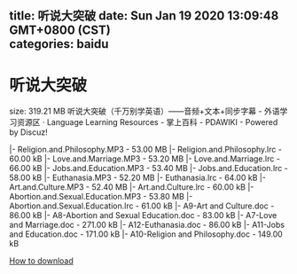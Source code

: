 
title: 听说大突破
date: Sun Jan 19 2020 13:09:48 GMT+0800 (CST)    
categories: baidu
---

# 听说大突破
size: 319.21 MB
 听说大突破（千万别学英语）——音频+文本+同步字幕 - 外语学习资源区 · Language Learning Resources - 掌上百科 - PDAWIKI - Powered by Discuz!
 
|- Religion.and.Philosophy.MP3 - 53.00 MB
|- Religion.and.Philosophy.lrc - 60.00 kB
|- Love.and.Marriage.MP3 - 53.20 MB
|- Love.and.Marriage.lrc - 66.00 kB
|- Jobs.and.Education.MP3 - 53.40 MB
|- Jobs.and.Education.lrc - 58.00 kB
|- Euthanasia.MP3 - 52.20 MB
|- Euthanasia.lrc - 64.00 kB
|- Art.and.Culture.MP3 - 52.40 MB
|- Art.and.Culture.lrc - 60.00 kB
|- Abortion.and.Sexual.Education.MP3 - 53.80 MB
|- Abortion.and.Sexual.Education.lrc - 61.00 kB
|- A9-Art and Culture.doc - 86.00 kB
|- A8-Abortion and Sexual Education.doc - 83.00 kB
|- A7-Love and Marriage.doc - 271.00 kB
|- A12-Euthanasia.doc - 86.00 kB
|- A11-Jobs and Education.doc - 171.00 kB
|- A10-Religion and Philosophy.doc - 149.00 kB

[How to download](https://bpcam.bemobtrk.com/go/2ceec3aa-1ca2-46d6-b9ff-aaa5c184517c?jno=142)